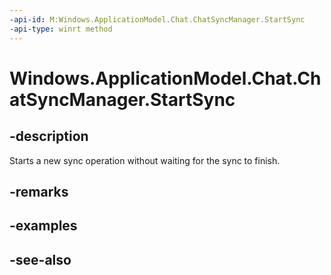 ----api-id: M:Windows.ApplicationModel.Chat.ChatSyncManager.StartSync
-api-type: winrt method
---<!-- Method syntaxpublic void StartSync()--># Windows.ApplicationModel.Chat.ChatSyncManager.StartSync## -descriptionStarts a new sync operation without waiting for the sync to finish.## -remarks## -examples## -see-also